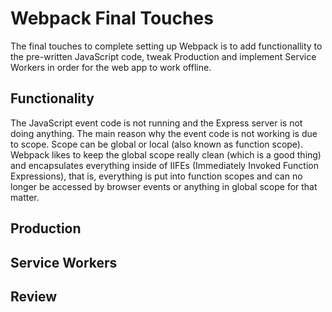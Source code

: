 # Webpack Final Touches
The final touches to complete setting up Webpack is to add functionallity to the pre-written JavaScript code, tweak Production and implement Service Workers in order for the web app to work offline. 

## Functionality
The JavaScript event code is not running and the Express server is not doing anything. The main reason why the event code is not working is due to scope. Scope can be global or local (also known as function scope). Webpack likes to keep the global scope really clean (which is a good thing) and encapsulates everything inside of IIFEs (Immediately Invoked Function Expressions), that is, everything is put into function scopes and can no longer be accessed by browser events or anything in global scope for that matter. 

## Production

## Service Workers

## Review